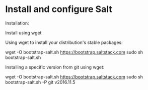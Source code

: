 Install and configure Salt
=================================

Installation:

Install using wget

Using wget to install your distribution's stable packages:

wget -O bootstrap-salt.sh https://bootstrap.saltstack.com
sudo sh bootstrap-salt.sh

Installing a specific version from git using wget:

wget -O bootstrap-salt.sh https://bootstrap.saltstack.com
sudo sh bootstrap-salt.sh -P git v2016.11.5